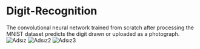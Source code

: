 # Digit-Recognition
The convolutional neural network trained from scratch after processing the MNIST dataset predicts the digit drawn or uploaded as a photograph.
![Adsız](https://user-images.githubusercontent.com/74963059/164072036-bdbe6c54-ac31-47f6-b727-602f79480ab1.png)
![Adsız2](https://user-images.githubusercontent.com/74963059/164072041-8d573bd8-071d-4e25-9253-584b381bb59b.png)
![Adsız3](https://user-images.githubusercontent.com/74963059/164072043-2216dc73-df82-456b-ad5b-e53ce4b39edd.png)
